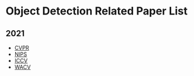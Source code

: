# Object Detection Related Paper List

## 2021

- [CVPR](2021/cvpr.md)
- [NIPS](2021/nips.md)
- [ICCV](2021/iccv.md)
- [WACV](2021/wacv.md)
